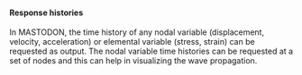 #### Response histories

In MASTODON, the time history of any nodal variable (displacement, velocity, acceleration) or
elemental variable (stress, strain) can be requested as output. The nodal variable time histories can
be requested at a set of nodes and this can help in visualizing the wave propagation.
